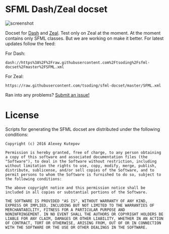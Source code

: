 # SFML Dash/Zeal docset

![screenshot](http://i.imgur.com/kltt3kv.png)

Docset for [Dash] and [Zeal]. Test only on Zeal at the moment. At the
moment contains only SFML classes. But we are working on make it
better. For latest updates follow the feed:

For Dash:

    dash://https%3A%2F%2Fraw.githubusercontent.com%2Ftsoding%2Fsfml-docset%2Fmaster%2FSFML.xml

For Zeal:

    https://raw.githubusercontent.com/tsoding/sfml-docset/master/SFML.xml

Ran into any problems? [Submit an issue!]

# License

Scripts for generating the SFML docset are distributed under the
following conditions:

```
Copyright (c) 2016 Alexey Kutepov

Permission is hereby granted, free of charge, to any person obtaining
a copy of this software and associated documentation files (the
"Software"), to deal in the Software without restriction, including
without limitation the rights to use, copy, modify, merge, publish,
distribute, sublicense, and/or sell copies of the Software, and to
permit persons to whom the Software is furnished to do so, subject to
the following conditions:

The above copyright notice and this permission notice shall be
included in all copies or substantial portions of the Software.

THE SOFTWARE IS PROVIDED "AS IS", WITHOUT WARRANTY OF ANY KIND,
EXPRESS OR IMPLIED, INCLUDING BUT NOT LIMITED TO THE WARRANTIES OF
MERCHANTABILITY, FITNESS FOR A PARTICULAR PURPOSE AND
NONINFRINGEMENT. IN NO EVENT SHALL THE AUTHORS OR COPYRIGHT HOLDERS BE
LIABLE FOR ANY CLAIM, DAMAGES OR OTHER LIABILITY, WHETHER IN AN ACTION
OF CONTRACT, TORT OR OTHERWISE, ARISING FROM, OUT OF OR IN CONNECTION
WITH THE SOFTWARE OR THE USE OR OTHER DEALINGS IN THE SOFTWARE.
```

[Dash]: https://kapeli.com/dash
[Zeal]: https://zealdocs.org/
[Submit an issue!]: https://github.com/tsoding/sfml-docset/issues

